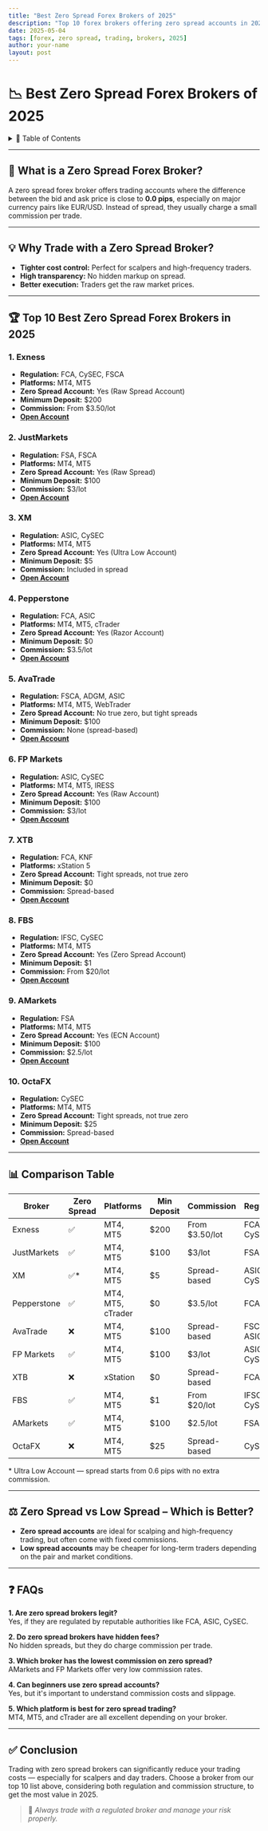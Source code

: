 ```yaml
---
title: "Best Zero Spread Forex Brokers of 2025"
description: "Top 10 forex brokers offering zero spread accounts in 2025. Compare features, regulations, platforms, and more."
date: 2025-05-04
tags: [forex, zero spread, trading, brokers, 2025]
author: your-name
layout: post
---
```


# 📉 Best Zero Spread Forex Brokers of 2025

<details>
<summary>📌 Table of Contents</summary>

- [What is a Zero Spread Forex Broker?](#what-is-a-zero-spread-forex-broker)
- [Why Trade with a Zero Spread Broker?](#why-trade-with-a-zero-spread-broker)
- [Top 10 Best Zero Spread Forex Brokers in 2025](#top-10-best-zero-spread-forex-brokers-in-2025)
  - [1. Exness](#1-exness)
  - [2. JustMarkets](#2-justmarkets)
  - [3. XM](#3-xm)
  - [4. Pepperstone](#4-pepperstone)
  - [5. AvaTrade](#5-avatrade)
  - [6. FP Markets](#6-fp-markets)
  - [7. XTB](#7-xtb)
  - [8. FBS](#8-fbs)
  - [9. AMarkets](#9-amarkets)
  - [10. OctaFX](#10-octafx)
- [Comparison Table](#comparison-table)
- [Zero Spread vs Low Spread – Which is Better?](#zero-spread-vs-low-spread--which-is-better)
- [FAQs](#faqs)
- [Conclusion](#conclusion)

</details>

---

## 🧾 What is a Zero Spread Forex Broker?
A zero spread forex broker offers trading accounts where the difference between the bid and ask price is close to **0.0 pips**, especially on major currency pairs like EUR/USD. Instead of spread, they usually charge a small commission per trade.

---

## 💡 Why Trade with a Zero Spread Broker?
- **Tighter cost control:** Perfect for scalpers and high-frequency traders.
- **High transparency:** No hidden markup on spread.
- **Better execution:** Traders get the raw market prices.

---

## 🏆 Top 10 Best Zero Spread Forex Brokers in 2025

### 1. Exness
- **Regulation:** FCA, CySEC, FSCA
- **Platforms:** MT4, MT5
- **Zero Spread Account:** Yes (Raw Spread Account)
- **Minimum Deposit:** $200
- **Commission:** From $3.50/lot
- **[Open Account](https://one.exnesstrack.org/a/english23)**

### 2. JustMarkets
- **Regulation:** FSA, FSCA
- **Platforms:** MT4, MT5
- **Zero Spread Account:** Yes (Raw Spread)
- **Minimum Deposit:** $100
- **Commission:** $3/lot
- **[Open Account](https://one.justmarkets.link/a/79iqw0j6nj)**

### 3. XM
- **Regulation:** ASIC, CySEC
- **Platforms:** MT4, MT5
- **Zero Spread Account:** Yes (Ultra Low Account)
- **Minimum Deposit:** $5
- **Commission:** Included in spread
- **[Open Account](https://clicks.pipaffiliates.com/c?c=589901&l=en&p=0)**

### 4. Pepperstone
- **Regulation:** FCA, ASIC
- **Platforms:** MT4, MT5, cTrader
- **Zero Spread Account:** Yes (Razor Account)
- **Minimum Deposit:** $0
- **Commission:** $3.5/lot
- **[Open Account](https://trk.pepperstonepartners.com/aff_c?offer_id=367&aff_id=33954)**

### 5. AvaTrade
- **Regulation:** FSCA, ADGM, ASIC
- **Platforms:** MT4, MT5, WebTrader
- **Zero Spread Account:** No true zero, but tight spreads
- **Minimum Deposit:** $100
- **Commission:** None (spread-based)
- **[Open Account](https://www.avatrade.com?versionId=10301&tag=194438)**

### 6. FP Markets
- **Regulation:** ASIC, CySEC
- **Platforms:** MT4, MT5, IRESS
- **Zero Spread Account:** Yes (Raw Account)
- **Minimum Deposit:** $100
- **Commission:** $3/lot
- **[Open Account](https://www.fpmarkets.com/?redir=stv&fpm-affiliate-utm-source=IB&fpm-affiliate-agt=56244)**

### 7. XTB
- **Regulation:** FCA, KNF
- **Platforms:** xStation 5
- **Zero Spread Account:** Tight spreads, not true zero
- **Minimum Deposit:** $0
- **Commission:** Spread-based
- **[Open Account](https://link-pso.xtb.com/pso/zrUCY)**

### 8. FBS
- **Regulation:** IFSC, CySEC
- **Platforms:** MT4, MT5
- **Zero Spread Account:** Yes (Zero Spread Account)
- **Minimum Deposit:** $1
- **Commission:** From $20/lot
- **[Open Account](https://fbs.partners?ibl=587836&ibp=21398815)**

### 9. AMarkets
- **Regulation:** FSA
- **Platforms:** MT4, MT5
- **Zero Spread Account:** Yes (ECN Account)
- **Minimum Deposit:** $100
- **Commission:** $2.5/lot
- **[Open Account](https://amarketstrading.co/?g=WNRAN9)**

### 10. OctaFX
- **Regulation:** CySEC
- **Platforms:** MT4, MT5
- **Zero Spread Account:** Tight spreads, not true zero
- **Minimum Deposit:** $25
- **Commission:** Spread-based
- **[Open Account](https://my.octafx.com/open-account/?refid=ib35647800)**

---

## 📊 Comparison Table

| Broker       | Zero Spread | Platforms       | Min Deposit | Commission       | Regulation        |
|--------------|-------------|-----------------|-------------|------------------|-------------------|
| Exness       | ✅           | MT4, MT5        | $200        | From $3.50/lot   | FCA, CySEC        |
| JustMarkets  | ✅           | MT4, MT5        | $100        | $3/lot           | FSA, FSCA         |
| XM           | ✅*          | MT4, MT5        | $5          | Spread-based     | ASIC, CySEC       |
| Pepperstone  | ✅           | MT4, MT5, cTrader | $0        | $3.5/lot         | FCA, ASIC         |
| AvaTrade     | ❌           | MT4, MT5        | $100        | Spread-based     | FSCA, ASIC        |
| FP Markets   | ✅           | MT4, MT5        | $100        | $3/lot           | ASIC, CySEC       |
| XTB          | ❌           | xStation        | $0          | Spread-based     | FCA, KNF          |
| FBS          | ✅           | MT4, MT5        | $1          | From $20/lot     | IFSC, CySEC       |
| AMarkets     | ✅           | MT4, MT5        | $100        | $2.5/lot         | FSA               |
| OctaFX       | ❌           | MT4, MT5        | $25         | Spread-based     | CySEC             |

\* Ultra Low Account — spread starts from 0.6 pips with no extra commission.

---

## ⚖️ Zero Spread vs Low Spread – Which is Better?
- **Zero spread accounts** are ideal for scalping and high-frequency trading, but often come with fixed commissions.
- **Low spread accounts** may be cheaper for long-term traders depending on the pair and market conditions.

---

## ❓ FAQs

**1. Are zero spread brokers legit?**  
Yes, if they are regulated by reputable authorities like FCA, ASIC, CySEC.

**2. Do zero spread brokers have hidden fees?**  
No hidden spreads, but they do charge commission per trade.

**3. Which broker has the lowest commission on zero spread?**  
AMarkets and FP Markets offer very low commission rates.

**4. Can beginners use zero spread accounts?**  
Yes, but it's important to understand commission costs and slippage.

**5. Which platform is best for zero spread trading?**  
MT4, MT5, and cTrader are all excellent depending on your broker.

---

## ✅ Conclusion
Trading with zero spread brokers can significantly reduce your trading costs — especially for scalpers and day traders. Choose a broker from our top 10 list above, considering both regulation and commission structure, to get the most value in 2025.

> 📌 *Always trade with a regulated broker and manage your risk properly.*
